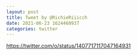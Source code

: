 ```yaml
--- 
layout: post 
title: Tweet by @RichieRiiicch 
date: 2021-06-23 1624460937 
categories: twitter 
--- 
```

https://twitter.com/o/status/1407717117047164931